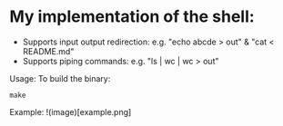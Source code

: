 # My implementation of the shell:
- Supports input output redirection: e.g. "echo abcde > out" & "cat < README.md" 
- Supports piping commands: e.g. "ls | wc | wc > out"

Usage:
To build the binary:

`make`

Example:
!(image)[example.png]
